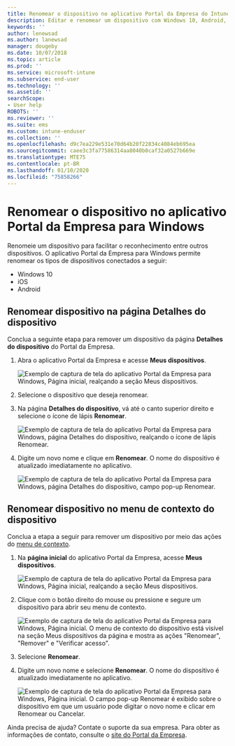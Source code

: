 ```yaml
---
title: Renomear o dispositivo no aplicativo Portal da Empresa do Intune para Windows
description: Editar e renomear um dispositivo com Windows 10, Android, iOS ou Microsoft HoloLens no aplicativo Portal da Empresa do Intune para Windows
keywords: ''
author: lenewsad
ms.author: lanewsad
manager: dougeby
ms.date: 10/07/2018
ms.topic: article
ms.prod: ''
ms.service: microsoft-intune
ms.subservice: end-user
ms.technology: ''
ms.assetid: ''
searchScope:
- User help
ROBOTS: ''
ms.reviewer: ''
ms.suite: ems
ms.custom: intune-enduser
ms.collection: ''
ms.openlocfilehash: d9c7ea229e531e70d64b20f22834c4084eb695ea
ms.sourcegitcommit: caee3c3fa77586314aa8040b0caf32a0527b669e
ms.translationtype: MTE75
ms.contentlocale: pt-BR
ms.lasthandoff: 01/10/2020
ms.locfileid: "75858266"
---
```

# <a name="rename-device-from-the-company-portal-app-for-windows"></a>Renomear o dispositivo no aplicativo Portal da Empresa para Windows
Renomeie um dispositivo para facilitar o reconhecimento entre outros dispositivos. O aplicativo Portal da Empresa para Windows permite renomear os tipos de dispositivos conectados a seguir:  
* Windows 10
* iOS
* Android  

## <a name="rename-device-from-device-details-page"></a>Renomear dispositivo na página **Detalhes do dispositivo**  
Conclua a seguinte etapa para remover um dispositivo da página **Detalhes do dispositivo** do Portal da Empresa. 

1. Abra o aplicativo Portal da Empresa e acesse **Meus dispositivos**.  

    ![Exemplo de captura de tela do aplicativo Portal da Empresa para Windows, Página inicial, realçando a seção Meus dispositivos.](./media/1809_CheckAccess_Context_Select_Device.png)  
2. Selecione o dispositivo que deseja renomear.
3. Na página **Detalhes do dispositivo**, vá até o canto superior direito e selecione o ícone de lápis **Renomear**.  

     ![Exemplo de captura de tela do aplicativo Portal da Empresa para Windows, página Detalhes do dispositivo, realçando o ícone de lápis Renomear.](./media/1809_Rename_CPapp_Windows_icon.png) 
4. Digite um novo nome e clique em **Renomear**. O nome do dispositivo é atualizado imediatamente no aplicativo.  

     ![Exemplo de captura de tela do aplicativo Portal da Empresa para Windows, página Detalhes do dispositivo, campo pop-up Renomear.](./media/1808_RenameApp_Popup.png)  

## <a name="rename-device-from-device-context-menu"></a>Renomear dispositivo no menu de contexto do dispositivo  
Conclua a etapa a seguir para remover um dispositivo por meio das ações do [menu de contexto](https://docs.microsoft.com//windows/uwp/design/controls-and-patterns/menus).  

1. Na **página inicial** do aplicativo Portal da Empresa, acesse **Meus dispositivos**.

    ![Exemplo de captura de tela do aplicativo Portal da Empresa para Windows, Página inicial, realçando a seção Meus dispositivos.](./media/1809_CheckAccess_Context_Select_Device.png)  
2. Clique com o botão direito do mouse ou pressione e segure um dispositivo para abrir seu menu de contexto.  

    ![Exemplo de captura de tela do aplicativo Portal da Empresa para Windows, Página inicial. O menu de contexto do dispositivo está visível na seção **Meus dispositivos** da página e mostra as ações "Renomear", "Remover" e "Verificar acesso".](./media/1809_DeviceContextMenu_Windows_CP.png)    
3. Selecione **Renomear**.  
4. Digite um novo nome e selecione **Renomear**. O nome do dispositivo é atualizado imediatamente no aplicativo.  

     ![Exemplo de captura de tela do aplicativo Portal da Empresa para Windows, Página inicial. O campo pop-up Renomear é exibido sobre o dispositivo em que um usuário pode digitar o novo nome e clicar em Renomear ou Cancelar.](./media/1808_RenameApp_Popup.png)  

Ainda precisa de ajuda? Contate o suporte da sua empresa. Para obter as informações de contato, consulte o [site do Portal da Empresa](https://go.microsoft.com/fwlink/?linkid=2010980).

